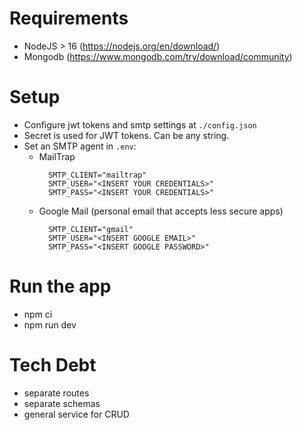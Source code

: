 # Requirements
- NodeJS > 16 (https://nodejs.org/en/download/)
- Mongodb (https://www.mongodb.com/try/download/community)

# Setup
- Configure jwt tokens and smtp settings at `./config.json`
- Secret is used for JWT tokens. Can be any string.
- Set an SMTP agent in `.env`:
  - MailTrap
    ```
      SMTP_CLIENT="mailtrap"
      SMTP_USER="<INSERT YOUR CREDENTIALS>"
      SMTP_PASS="<INSERT YOUR CREDENTIALS>"
    ```
  - Google Mail (personal email that accepts less secure apps)
    ```
      SMTP_CLIENT="gmail"
      SMTP_USER="<INSERT GOOGLE EMAIL>"
      SMTP_PASS="<INSERT GOOGLE PASSWORD>"
    ```

# Run the app
- npm ci
- npm run dev

# Tech Debt
- separate routes
- separate schemas
- general service for CRUD